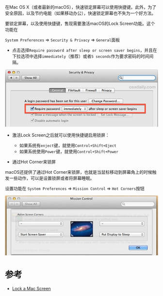 在Mac OS X（或者最新的macOS），快速锁定屏幕可以使用快捷键。此外，为了安全原因，以及节约电能（如果移动办公），快速锁定屏幕也不失为一个好方法。

要锁定屏幕，以及使用快捷键，售现需要激活macOS的Lock Screen功能。这个功能在

`System Preferences` => `Security & Privacy` => `General`面板

* 点击选择`Require password after sleep or screen saver begins`，并且在下拉选项中选择`immediately`（推荐）或者`5 seconds`作为要求密码的时间间隔。

![激活Lock Screen](../../img/develop/mac/require-password-lock-screen-mac.jpg)

* 激活Lock Screen之后就可以使用快捷键启用锁屏：
  * 如果系统有`enject`键，就使用`Control+Shift+Eject`
  * 如果系统使用`Power`键，就使用`Control+Shift+Power`

* 通过Hot Corner来锁屏

macOS还提供了通过Hot Corner来锁屏，也就是当鼠标移动到屏幕角上的时候触发一些动作，可以是设置锁屏或者将屏幕睡眠。

设置功能在 `System Preferences` => `Mission Control` => `Hot Corners`按钮

![激活Hot Corners](../../img/develop/mac/locking-screen-with-hot-corners.jpg)

# 参考

* [Lock a Mac Screen](http://osxdaily.com/2011/01/17/lock-screen-mac/)